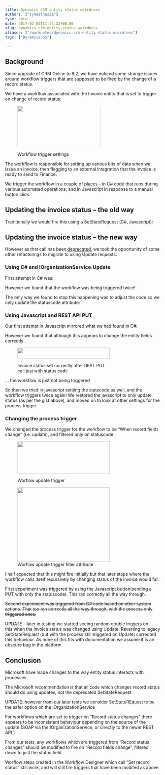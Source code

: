 ```yaml
---
title: Dynamics CRM entity status weirdness
authors: ["synesthesia"]
type: note
date: 2017-02-03T11:46:33+00:00
slug: dynamics-crm-entity-status-weirdness 
aliases: ["/worknotes/dynamics-crm-entity-status-weirdness"]
tags: ["Dynamics365"]

---
```

## Background

Since upgrade of CRM Online to 8.2, we have noticed some strange issues around workflow triggers that are supposed to be fired by the change of a record status.

We have a workflow associated with the Invoice entity that is set to trigger on change of record status:<figure id="attachment_96811" aria-describedby="caption-attachment-96811" style="width: 269px" class="wp-caption alignnone">

<img class="size-full wp-image-96811" src="https://www.synesthesia.co.uk/wp/wp-content/uploads/2017/02/wf-status-trigger.png" alt="" width="269" height="134" /><figcaption id="caption-attachment-96811" class="wp-caption-text">Workflow trigger settings</figcaption></figure> 

The workflow is responsible for setting up various bits of data when we issue an invoice, then flagging to an external integration that the invoice is ready to send to Finance.

We trigger the workflow in a couple of places &#8211; in C# code that runs during various automated operations, and in Javascript in response to a manual button click.

## Updating the invoice status &#8211; the old way

Traditionally we would fire this using a SetStateRequest (C#, Javascript):



## Updating the invoice status &#8211; the new way

However as that call has been [deprecated][1], we took the opportunity of some other refactorings to migrate to using Update requests.

### Using C# and IOrganizationService.Update

First attempt in C# was:



However we found that the workflow was being triggered twice!

The only way we found to stop this happening was to adjust the code so we only update the statuscode attribute:



### Using Javascript and REST API PUT

Our first attempt in Javascript mirrored what we had found in C#:
  


However we found that although this appears to change the entity fields correctly:<figure id="attachment_96812" aria-describedby="caption-attachment-96812" style="width: 300px" class="wp-caption alignnone">

<img class="size-medium wp-image-96812" src="https://www.synesthesia.co.uk/wp/wp-content/uploads/2017/02/invoice-status-after-REST-PUT-status-only-300x35.png" alt="" width="300" height="35" srcset="https://www.synesthesia.co.uk/wp-content/uploads/2017/02/invoice-status-after-REST-PUT-status-only-300x35.png 300w, https://www.synesthesia.co.uk/wp-content/uploads/2017/02/invoice-status-after-REST-PUT-status-only.png 542w" sizes="(max-width: 300px) 100vw, 300px" /><figcaption id="caption-attachment-96812" class="wp-caption-text">Invoice status set correctly after REST PUT call just with status code</figcaption></figure> 

&#8230; the workflow is just not being triggered

So then we tried in javascript settiing the statecode as well, and the workflow triggers twice again! We restored the javascript to only update status (as per the gist above), and moved on to look at other settings for the process trigger.

### Changing the process trigger

We changed the process trigger for the workflow to be &#8220;When record fields change&#8221; (i.e. update), and filtered only on statuscode<figure id="attachment_96813" aria-describedby="caption-attachment-96813" style="width: 300px" class="wp-caption alignnone">

<img class="size-medium wp-image-96813" src="https://www.synesthesia.co.uk/wp/wp-content/uploads/2017/02/wf-update-trigger-300x104.png" alt="" width="300" height="104" srcset="https://www.synesthesia.co.uk/wp-content/uploads/2017/02/wf-update-trigger-300x104.png 300w, https://www.synesthesia.co.uk/wp-content/uploads/2017/02/wf-update-trigger.png 369w" sizes="(max-width: 300px) 100vw, 300px" /><figcaption id="caption-attachment-96813" class="wp-caption-text">Worflow update trigger</figcaption></figure> <figure id="attachment_96814" aria-describedby="caption-attachment-96814" style="width: 300px" class="wp-caption alignnone"><img class="size-medium wp-image-96814" src="https://www.synesthesia.co.uk/wp/wp-content/uploads/2017/02/wf_update_trigger_filter-300x241.png" alt="" width="300" height="241" srcset="https://www.synesthesia.co.uk/wp-content/uploads/2017/02/wf_update_trigger_filter-300x241.png 300w, https://www.synesthesia.co.uk/wp-content/uploads/2017/02/wf_update_trigger_filter.png 537w" sizes="(max-width: 300px) 100vw, 300px" /><figcaption id="caption-attachment-96814" class="wp-caption-text">Worflow update trigger filter attribute</figcaption></figure> 

I half expected that this might fire initially but that later steps where the workflow calls itself recursively by changing status of the invoice would fail.

First experiment was triggered by using the Javascript button(sending a PUT with only the statuscode). This ran correctly all the way through.

<del>Second experiment was triggered from C# code based on other system actions. That too ran correctly all the way through, with the process only triggered once.</del>

UPDATE &#8211; later in testing we started seeing random double triggers on this when the invoice status was changed using Update. Reverting to legacy SetStateRequest (but with the process still triggered on Update) corrected this behaviour. As none of this fits with documentation we assume it is an obscure bug in the platform

## Conclusion

Microsoft have made changes to the way entity status interacts with processes.

The Microsoft recommendation is that all code which changes record status should do using updates, not the deprecated SetStateRequest

UPDATE: however from our later tests we consider SetStateREquest to be the safer option on the IOrganizationService

For workflows which are set to trigger on &#8220;Record status changes&#8221; there appears to be inconsistent behaviour depending on the source of the update (SOAP via the IOrganizationService, or directly to the newer REST API )

From our tests, any workflows which are triggered from &#8220;Record status changes&#8221; should be modified to fire on &#8220;Record fields change&#8221;, filtered down to just the status field.

Worflow steps created in the Workflow Designer which call &#8220;Set record status&#8221; still work, and will still fire triggers that have been modifed as above

 [1]: https://msdn.microsoft.com/en-gb/library/microsoft.crm.sdk.messages.setstaterequest.aspx
